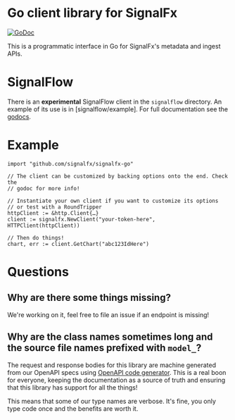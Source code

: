 # Go client library for SignalFx

[![GoDoc](https://godoc.org/github.com/signalfx/signalfx-go?status.svg)](https://godoc.org/github.com/signalfx/signalfx-go)

This is a programmatic interface in Go for SignalFx's metadata and ingest APIs.

# SignalFlow

There is an **experimental** SignalFlow client in the `signalflow` directory.  An
example of its use is in [signalflow/example].  For full documentation see the
[godocs](https://godoc.org/github.com/signalfx/signalfx-go/signalflow).

# Example

```
import "github.com/signalfx/signalfx-go"

// The client can be customized by backing options onto the end. Check the
// godoc for more info!

// Instantiate your own client if you want to customize its options
// or test with a RoundTripper
httpClient := &http.Client{…}
client := signalfx.NewClient("your-token-here", HTTPClient(httpClient))

// Then do things!
chart, err := client.GetChart("abc123IdHere")
```

# Questions

## Why are there some things missing?

We're working on it, feel free to file an issue if an endpoint is missing!

## Why are the class names sometimes long and the source file names prefixed with `model_`?

The request and response bodies for this library are machine generated from our OpenAPI specs using [OpenAPI code generator](https://github.com/OpenAPITools/openapi-generator). This is a real boon for everyone, keeping the documentation as a source of truth and ensuring that this library has support for all the things!

This means that some of our type names are verbose. It's fine, you only type code once and the benefits are worth it.
